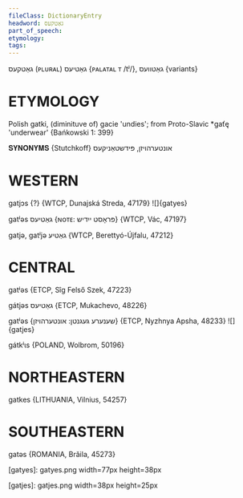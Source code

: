```yaml
---
fileClass: DictionaryEntry
headword: גאַטקעס
part_of_speech: 
etymology: 
tags: 
---
```

גאַטקעס
(ᴘʟᴜʀᴀʟ)
גאַטיעס {ᴘᴀʟᴀᴛᴀʟ ᴛ /tʲ/}, גאַטוועס {variants}

ETYMOLOGY
===========
Polish gatki, (diminituve of) gacie 'undies'; from Proto-Slavic *gaťę 'underwear'
{Bańkowski 1: 399}

𝐒𝐘𝐍𝐎𝐍𝐘𝐌𝐒 {Stutchkoff}
אונטערהויזן, פּידשטאַניקעס

WESTERN
========

gatjɔs {?}  {WTCP, Dunajská Streda, 47179}
![]{gatyes}

gatʲəs גאַטיעס {ɴᴏᴛᴇ: פּראָסט ייִדיש} {WTCP, Vác, 47197}

gatjə, gatʲjə גאַטיע {WTCP, Berettyó-Újfalu, 47212}

CENTRAL
========

gatʲəs {ETCP, Sîg Felső Szek, 47223}

gátjəs גאַטיעס {ETCP, Mukachevo, 48226}

gatʲəs {שענערע געגנטן: אונטערהויזן} {ETCP, Nyzhnya Apsha, 48233}
![]{gatjes}

gátkʲɩs {POLAND, Wolbrom, 50196}

NORTHEASTERN
==============

gatkes {LITHUANIA, Vilnius, 54257}

SOUTHEASTERN
==============

gatəs {ROMANIA, Brăila, 45273}



[gatyes]: gatyes.png width=77px height=38px

[gatjes]: gatjes.png width=38px height=25px